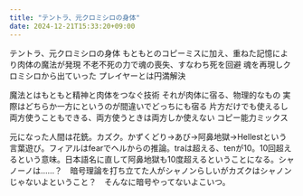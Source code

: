 ```yaml
---
title: "テントラ、元クロミシロの身体"
date: 2024-12-21T15:33:20+09:00
---
```

テントラ、元クロミシロの身体
もともとのコピーミスに加え、重ねた記憶により肉体の魔法が発現
不老不死の力で魂の喪失、すなわち死を回避
魂を再現しクロミシロから出ていった
プレイヤーとは円満解決

魔法とはもともと精神と肉体をつなぐ技術
それが肉体に宿る、物理的なもの
実際はどちらか一方にというのが間違いでどっちにも宿る
片方だけでも使えるし両方使うこともできる、両方使うときは両方しか使えない
コピー能力ミックス

元になった人間は花銑。カズク。かずくどり→あび→阿鼻地獄→Hellestという言葉遊び。フィアルはfearでヘルからの推論。traは超える、tenが10。10回超えるという意味。日本語名に直して阿鼻地獄も10度超えるということになる。シャノーノは……？　暗号理論を打ち立てた人がシャノンらしいがカズクはシャノンじゃないよということ？　そんなに暗号やってないよこいつ。
